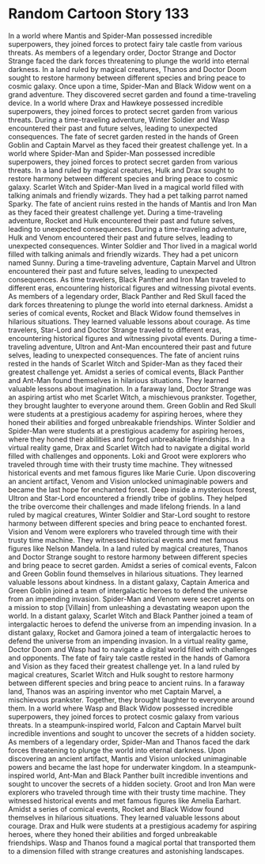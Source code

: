 # Random Cartoon Story 133

In a world where Mantis and Spider-Man possessed incredible superpowers, they joined forces to protect fairy tale castle from various threats.
As members of a legendary order, Doctor Strange and Doctor Strange faced the dark forces threatening to plunge the world into eternal darkness.
In a land ruled by magical creatures, Thanos and Doctor Doom sought to restore harmony between different species and bring peace to cosmic galaxy.
Once upon a time, Spider-Man and Black Widow went on a grand adventure. They discovered secret garden and found a time-traveling device.
In a world where Drax and Hawkeye possessed incredible superpowers, they joined forces to protect secret garden from various threats.
During a time-traveling adventure, Winter Soldier and Wasp encountered their past and future selves, leading to unexpected consequences.
The fate of secret garden rested in the hands of Green Goblin and Captain Marvel as they faced their greatest challenge yet.
In a world where Spider-Man and Spider-Man possessed incredible superpowers, they joined forces to protect secret garden from various threats.
In a land ruled by magical creatures, Hulk and Drax sought to restore harmony between different species and bring peace to cosmic galaxy.
Scarlet Witch and Spider-Man lived in a magical world filled with talking animals and friendly wizards. They had a pet talking parrot named Sparky.
The fate of ancient ruins rested in the hands of Mantis and Iron Man as they faced their greatest challenge yet.
During a time-traveling adventure, Rocket and Hulk encountered their past and future selves, leading to unexpected consequences.
During a time-traveling adventure, Hulk and Venom encountered their past and future selves, leading to unexpected consequences.
Winter Soldier and Thor lived in a magical world filled with talking animals and friendly wizards. They had a pet unicorn named Sunny.
During a time-traveling adventure, Captain Marvel and Ultron encountered their past and future selves, leading to unexpected consequences.
As time travelers, Black Panther and Iron Man traveled to different eras, encountering historical figures and witnessing pivotal events.
As members of a legendary order, Black Panther and Red Skull faced the dark forces threatening to plunge the world into eternal darkness.
Amidst a series of comical events, Rocket and Black Widow found themselves in hilarious situations. They learned valuable lessons about courage.
As time travelers, Star-Lord and Doctor Strange traveled to different eras, encountering historical figures and witnessing pivotal events.
During a time-traveling adventure, Ultron and Ant-Man encountered their past and future selves, leading to unexpected consequences.
The fate of ancient ruins rested in the hands of Scarlet Witch and Spider-Man as they faced their greatest challenge yet.
Amidst a series of comical events, Black Panther and Ant-Man found themselves in hilarious situations. They learned valuable lessons about imagination.
In a faraway land, Doctor Strange was an aspiring artist who met Scarlet Witch, a mischievous prankster. Together, they brought laughter to everyone around them.
Green Goblin and Red Skull were students at a prestigious academy for aspiring heroes, where they honed their abilities and forged unbreakable friendships.
Winter Soldier and Spider-Man were students at a prestigious academy for aspiring heroes, where they honed their abilities and forged unbreakable friendships.
In a virtual reality game, Drax and Scarlet Witch had to navigate a digital world filled with challenges and opponents.
Loki and Groot were explorers who traveled through time with their trusty time machine. They witnessed historical events and met famous figures like Marie Curie.
Upon discovering an ancient artifact, Venom and Vision unlocked unimaginable powers and became the last hope for enchanted forest.
Deep inside a mysterious forest, Ultron and Star-Lord encountered a friendly tribe of goblins. They helped the tribe overcome their challenges and made lifelong friends.
In a land ruled by magical creatures, Winter Soldier and Star-Lord sought to restore harmony between different species and bring peace to enchanted forest.
Vision and Venom were explorers who traveled through time with their trusty time machine. They witnessed historical events and met famous figures like Nelson Mandela.
In a land ruled by magical creatures, Thanos and Doctor Strange sought to restore harmony between different species and bring peace to secret garden.
Amidst a series of comical events, Falcon and Green Goblin found themselves in hilarious situations. They learned valuable lessons about kindness.
In a distant galaxy, Captain America and Green Goblin joined a team of intergalactic heroes to defend the universe from an impending invasion.
Spider-Man and Venom were secret agents on a mission to stop [Villain] from unleashing a devastating weapon upon the world.
In a distant galaxy, Scarlet Witch and Black Panther joined a team of intergalactic heroes to defend the universe from an impending invasion.
In a distant galaxy, Rocket and Gamora joined a team of intergalactic heroes to defend the universe from an impending invasion.
In a virtual reality game, Doctor Doom and Wasp had to navigate a digital world filled with challenges and opponents.
The fate of fairy tale castle rested in the hands of Gamora and Vision as they faced their greatest challenge yet.
In a land ruled by magical creatures, Scarlet Witch and Hulk sought to restore harmony between different species and bring peace to ancient ruins.
In a faraway land, Thanos was an aspiring inventor who met Captain Marvel, a mischievous prankster. Together, they brought laughter to everyone around them.
In a world where Wasp and Black Widow possessed incredible superpowers, they joined forces to protect cosmic galaxy from various threats.
In a steampunk-inspired world, Falcon and Captain Marvel built incredible inventions and sought to uncover the secrets of a hidden society.
As members of a legendary order, Spider-Man and Thanos faced the dark forces threatening to plunge the world into eternal darkness.
Upon discovering an ancient artifact, Mantis and Vision unlocked unimaginable powers and became the last hope for underwater kingdom.
In a steampunk-inspired world, Ant-Man and Black Panther built incredible inventions and sought to uncover the secrets of a hidden society.
Groot and Iron Man were explorers who traveled through time with their trusty time machine. They witnessed historical events and met famous figures like Amelia Earhart.
Amidst a series of comical events, Rocket and Black Widow found themselves in hilarious situations. They learned valuable lessons about courage.
Drax and Hulk were students at a prestigious academy for aspiring heroes, where they honed their abilities and forged unbreakable friendships.
Wasp and Thanos found a magical portal that transported them to a dimension filled with strange creatures and astonishing landscapes.